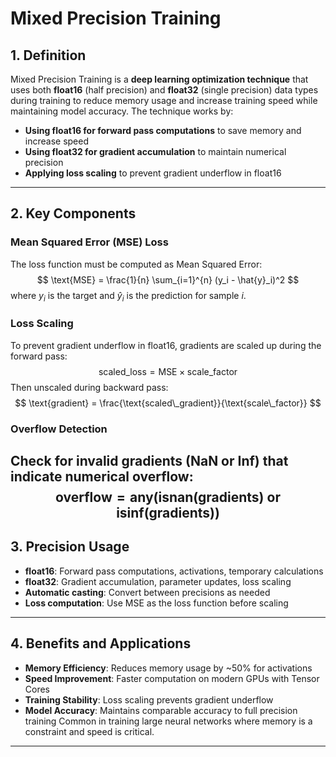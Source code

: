 # **Mixed Precision Training**
## **1. Definition**
Mixed Precision Training is a **deep learning optimization technique** that uses both **float16** (half precision) and **float32** (single precision) data types during training to reduce memory usage and increase training speed while maintaining model accuracy.
The technique works by:
- **Using float16 for forward pass computations** to save memory and increase speed
- **Using float32 for gradient accumulation** to maintain numerical precision
- **Applying loss scaling** to prevent gradient underflow in float16
---
## **2. Key Components**
### **Mean Squared Error (MSE) Loss**
The loss function must be computed as Mean Squared Error:
$$
\text{MSE} = \frac{1}{n} \sum_{i=1}^{n} (y_i - \hat{y}_i)^2
$$
where $y_i$ is the target and $\hat{y}_i$ is the prediction for sample $i$.

### **Loss Scaling**
To prevent gradient underflow in float16, gradients are scaled up during the forward pass:
$$
\text{scaled\_loss} = \text{MSE} \times \text{scale\_factor}
$$
Then unscaled during backward pass:
$$
\text{gradient} = \frac{\text{scaled\_gradient}}{\text{scale\_factor}}
$$
### **Overflow Detection**
Check for invalid gradients (NaN or Inf) that indicate numerical overflow:
$$
\text{overflow} = \text{any}(\text{isnan}(\text{gradients}) \text{ or } \text{isinf}(\text{gradients}))
$$
---
## **3. Precision Usage**
- **float16**: Forward pass computations, activations, temporary calculations
- **float32**: Gradient accumulation, parameter updates, loss scaling
- **Automatic casting**: Convert between precisions as needed
- **Loss computation**: Use MSE as the loss function before scaling
---
## **4. Benefits and Applications**
- **Memory Efficiency**: Reduces memory usage by ~50% for activations
- **Speed Improvement**: Faster computation on modern GPUs with Tensor Cores
- **Training Stability**: Loss scaling prevents gradient underflow
- **Model Accuracy**: Maintains comparable accuracy to full precision training
Common in training large neural networks where memory is a constraint and speed is critical.
---